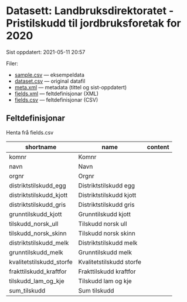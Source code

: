 # Datasett:     Landbruksdirektoratet - Pristilskudd til jordbruksforetak for 2020
 Sist oppdatert: 2021-05-11 20:57

 Filer:
 - [sample.csv](sample.csv) — eksempeldata
 - [dataset.csv](dataset.csv) — original datafil
 - [meta.xml](meta.xml) — metadata (tittel og sist-oppdatert)
 - [fields.xml](fields.xml) — feltdefinisjonar (XML)
 - [fields.csv](fields.csv) — feltdefinisjonar (CSV)


## Feltdefinisjonar
Henta frå fields.csv

| shortname | name | content |
| --- | --- | --- |
| komnr | Komnr |  |
| navn | Navn |  |
| orgnr | Orgnr |  |
| distriktstilskudd_egg | Distriktstilskudd egg |  |
| distriktstilskudd_kjott | Distriktstilskudd kjott |  |
| distriktstilskudd_gris | Distriktstilskudd gris |  |
| grunntilskudd_kjott | Grunntilskudd kjott |  |
| tilskudd_norsk_ull | Tilskudd norsk ull |  |
| tilskudd_norsk_skinn | Tilskudd norsk skinn |  |
| distriktstilskudd_melk | Distriktstilskudd melk |  |
| grunntilskudd_melk | Grunntilskudd melk |  |
| kvalitetstilskudd_storfe | Kvalitetstilskudd storfe |  |
| frakttilskudd_kraftfor | Frakttilskudd kraftfor |  |
| tilskudd_lam_og_kje | Tilskudd lam og kje |  |
| sum_tilskudd | Sum tilskudd |  |
